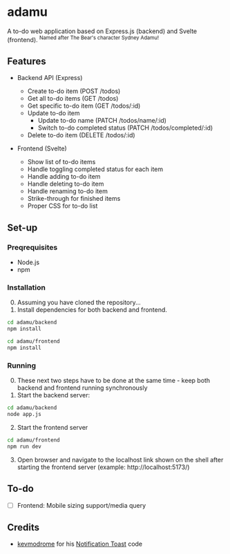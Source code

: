 # adamu

A to-do web application based on Express.js (backend) and Svelte (frontend). <sup>Named after The Bear's character Sydney Adamu!</sup>

## Features

- Backend API (Express)

  - Create to-do item (POST /todos)
  - Get all to-do items (GET /todos)
  - Get specific to-do item (GET /todos/:id)
  - Update to-do item
    - Update to-do name (PATCH /todos/name/:id)
    - Switch to-do completed status (PATCH /todos/completed/:id)
  - Delete to-do item (DELETE /todos/:id)

- Frontend (Svelte)

  - Show list of to-do items
  - Handle toggling completed status for each item
  - Handle adding to-do item
  - Handle deleting to-do item
  - Handle renaming to-do item
  - Strike-through for finished items
  - Proper CSS for to-do list

## Set-up

### Preqrequisites

- Node.js
- npm

### Installation

0. Assuming you have cloned the repository...
1. Install dependencies for both backend and frontend.

```sh
cd adamu/backend
npm install
```

```sh
cd adamu/frontend
npm install
```

### Running

0. These next two steps have to be done at the same time - keep both backend and frontend running synchronously
1. Start the backend server:

```sh
cd adamu/backend
node app.js
```

2. Start the frontend server

```sh
cd adamu/frontend
npm run dev
```

3. Open browser and navigate to the localhost link shown on the shell after starting the frontend server (example: http://localhost:5173/)

## To-do

- [ ] Frontend: Mobile sizing support/media query

## Credits

- [kevmodrome](https://twitter.com/kevmodrome) for his [Notification Toast](https://svelte.dev/repl/2254c3b9b9ba4eeda05d81d2816f6276?version=4.2.18) code
